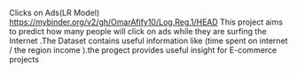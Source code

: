 Clicks on Ads(LR Model)
https://mybinder.org/v2/gh/OmarAfify10/Log.Reg.1/HEAD
This project aims to predict how many people will click on ads while they are surfing the Internet .The Dataset contains useful information like (time spent on internet / the region income ).the progect provides useful insight for E-commerce  projects 

